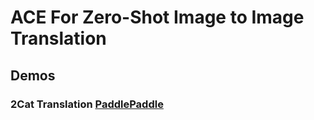 # ACE For Zero-Shot Image to Image Translation

## Demos

### 2Cat Translation [PaddlePaddle](https://github.com/SihanXU/ACE/tree/main/Zero%20shot%20Image%20to%20Image%20Translation/Paddle-Non_Pix2Pix-2Cat-Demo)
